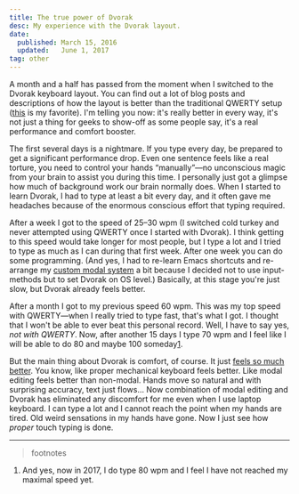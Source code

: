 ```yaml
---
title: The true power of Dvorak
desc: My experience with the Dvorak layout.
date:
  published: March 15, 2016
  updated:   June 1, 2017
tag: other
---
```


A month and a half has passed from the moment when I switched to the Dvorak
keyboard layout. You can find out a lot of blog posts and descriptions of
how the layout is better than the traditional QWERTY setup
([this](http://infohost.nmt.edu/~shipman/ergo/parkinson.html) is my
favorite). I'm telling you now: it's really better in every way, it's not
just a thing for geeks to show-off as some people say, it's a real
performance and comfort booster.

The first several days is a nightmare. If you type every day, be prepared to
get a significant performance drop. Even one sentence feels like a real
torture, you need to control your hands “manually”—no unconscious magic from
your brain to assist you during this time. I personally just got a glimpse
how much of background work our brain normally does. When I started to learn
Dvorak, I had to type at least a bit every day, and it often gave me
headaches because of the enormous conscious effort that typing required.

After a week I got to the speed of 25–30 wpm (I switched cold turkey and
never attempted using QWERTY once I started with Dvorak). I think getting to
this speed would take longer for most people, but I type a lot and I tried
to type as much as I can during that first week. After one week you can do
some programming. (And yes, I had to re-learn Emacs shortcuts and re-arrange
my [custom modal system](https://github.com/mrkkrp/modalka) a bit because I
decided not to use input-methods but to set Dvorak on OS level.) Basically,
at this stage you're just slow, but Dvorak already feels better.

After a month I got to my previous speed 60 wpm. This was my top speed with
QWERTY—when I really tried to type fast, that's what I got. I thought that I
won't be able to ever beat this personal record. Well, I have to say yes,
*not with QWERTY*. Now, after another 15 days I type 70 wpm and I feel like
I will be able to do 80 and maybe 100 someday[1](footnote:1).

But the main thing about Dvorak is comfort, of course. It just [feels so
much better][without-pain]. You know, like proper mechanical keyboard feels
better. Like modal editing feels better than non-modal. Hands move so
natural and with surprising accuracy, text just flows… Now combination of
modal editing and Dvorak has eliminated any discomfort for me even when I
use laptop keyboard. I can type a lot and I cannot reach the point when my
hands are tired. Old weird sensations in my hands have gone. Now I just see
how *proper* touch typing is done.

***

> footnotes

  1. And yes, now in 2017, I do type 80 wpm and I feel I have not reached my
     maximal speed yet.

[without-pain]: /post/working-with-text-without-pain.html
